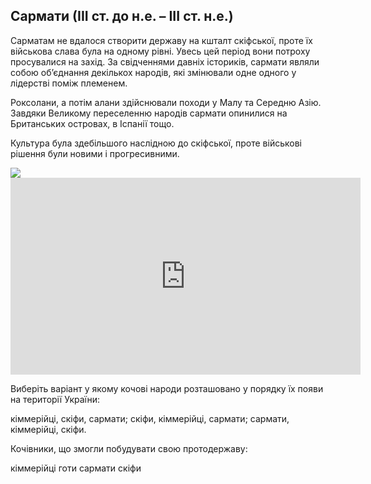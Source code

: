 Сармати (ІІІ ст. до н.е. – ІІІ ст. н.е.)
----------------------------------------

Сарматам не вдалося створити державу на кшталт скіфської, проте їх
військова слава була на одному рівні. Увесь цей період вони потроху
просувалися на захід. За свідченнями давніх істориків, сармати являли
собою об’єднання декількох народів, які змінювали одне одного у
лідерстві поміж племенем.

Роксолани, а потім алани здійснювали походи у Малу та Середню Азію.
Завдяки Великому переселенню народів сармати опинилися на Британських
островах, в Іспанії тощо.

Культура була здебільшого наслідною до скіфської, проте військові
рішення були новими і прогресивними.


<img class="image" src="https://rawgit.com/chudaol/ed-era-book-history/master/images/sarmaty.svg"/>


<div class="fluidMedia">
<iframe align="center" width="560" height="315" src="https://www.youtube.com/embed/oU6hYD2VQ_s" frameborder="0" allowfullscreen></iframe>
</div>
<div class="popup">
</div>


<quiz correctLabel="correct!" incorrectLabel="incorrect!" checkLabel="check ansert">
  <question text="">
    <p>Виберіть варіант у якому кочові народи розташовано у порядку їх появи на території України:</p>
    <answer correct>кіммерійці, скіфи, сармати;</answer>
    <answer>скіфи, кіммерійці, сармати;</answer>
    <answer>сармати, кіммерійці, скіфи.</answer>
  </question>
  <question text="">
    <p>Кочівники, що змогли побудувати свою протодержаву:</p>
    <answer>кіммерійці</answer>
    <answer>готи</answer>
    <answer>сармати</answer>
    <answer correct>скіфи</answer>
  </question>
</quiz>
